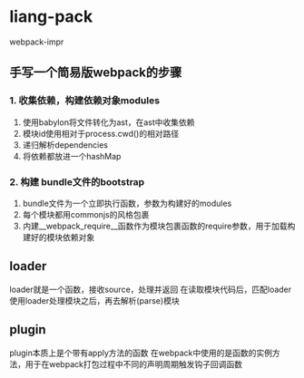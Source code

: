 # liang-pack
webpack-impr


## 手写一个简易版webpack的步骤

### 1. 收集依赖，构建依赖对象modules

1. 使用babylon将文件转化为ast，在ast中收集依赖
2. 模块id使用相对于process.cwd()的相对路径
3. 递归解析dependencies
4. 将依赖都放进一个hashMap

### 2. 构建 bundle文件的bootstrap

1. bundle文件为一个立即执行函数，参数为构建好的modules
2. 每个模块都用commonjs的风格包裹
3. 内建__webpack_require__函数作为模块包裹函数的require参数，用于加载构建好的模块依赖对象


## loader
loader就是一个函数，接收source，处理并返回
在读取模块代码后，匹配loader使用loader处理模块之后，再去解析(parse)模块

## plugin
plugin本质上是个带有apply方法的函数
在webpack中使用的是函数的实例方法，用于在webpack打包过程中不同的声明周期触发钩子回调函数